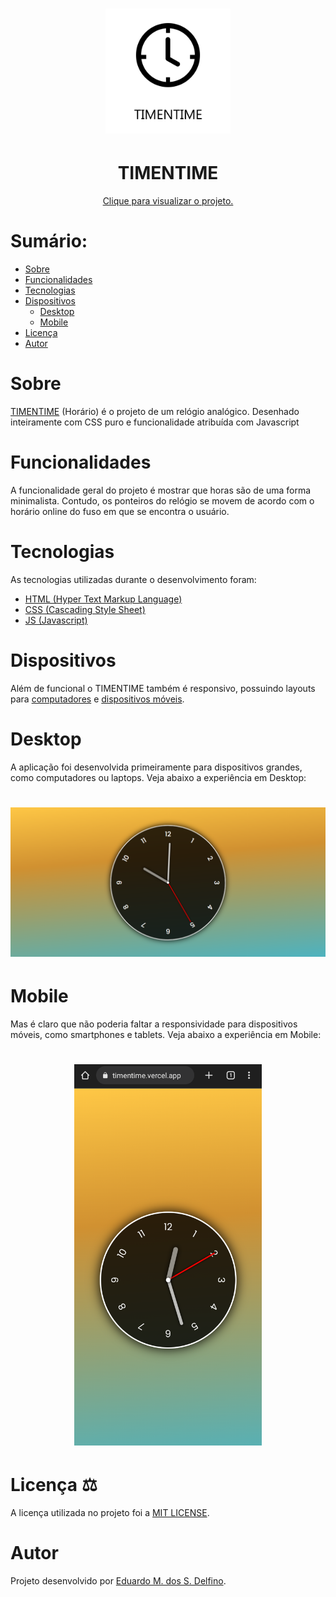<h1 align="center"><img alt="logo timentime" title="Timentime" src="./README/logo_timentime.png" width="200px" height="200px"/><h1>
<h1 align="center">TIMENTIME</h1>
<p align="center"><a href="https://timentime.vercel.app">Clique para visualizar o projeto.</a></p>

<h1>Sumário:</h1>

* [Sobre](#about)
* [Funcionalidades](#functionalities)
* [Tecnologias](#technologies)
* [Dispositivos](#devices)
    * [Desktop](#desktop)
    * [Mobile](#mobile)
* [Licença](#license)
* [Autor](#author)


<h1 id="about">Sobre</h1>
<p><a href="https://timentime.vercel.app">TIMENTIME</a> (Horário) é o projeto de um relógio analógico. Desenhado inteiramente com CSS puro e funcionalidade atribuída com Javascript</p>

<h1 id="functionalities">Funcionalidades</h1>
<p>A funcionalidade geral do projeto é mostrar que horas são de uma forma minimalista. Contudo, os ponteiros do relógio se movem de acordo com o horário online do fuso em que se encontra o usuário.</p>

<h1 id="technologies">Tecnologias</h1>
<p>As tecnologias utilizadas durante o desenvolvimento foram:
<ul>
<li><a href="https://html.com/" title="HTML">HTML (Hyper Text Markup Language)</a></li>
<li><a href="https://developer.mozilla.org/pt-BR/docs/Web/CSS/" title="CSS">CSS (Cascading Style Sheet)</a></li>
<li><a href="https://www.javascript.com/" title="Javascript">JS (Javascript)</a></li>
</ul>
</p>

<h1 id="devices">Dispositivos</h1>
<p>Além de funcional o TIMENTIME também é responsivo, possuindo layouts para <a href="#desktop" title="desktop">computadores</a> e <a href="#mobile" title="mobile">dispositivos móveis</a>.</p>

<h1 id="desktop">Desktop</h1>
<p>A aplicação foi desenvolvida primeiramente para dispositivos grandes, como computadores ou laptops. Veja abaixo a experiência em Desktop:</p>
<h1 align="center"><img alt="Desktop Experience" title="For Desktop" src="./README/timentime_for_desktop.png"/><h1>

<h1 id="mobile">Mobile</h1>
<p>Mas é claro que não poderia faltar a responsividade para dispositivos móveis, como smartphones e tablets. Veja abaixo a experiência em Mobile:</p>
<h1 align="center"><img alt="Mobile Experience" title="For Mobile" src="./README/timentime_for_mobile.png" width="300px" height="auto"/><h1>

<h1 id="license">Licença ⚖️</h1>
<p>A licença utilizada no projeto foi a <a href="https://mit-license.org/">MIT LICENSE</a>.</p>

<h1 id="author">Autor</h1>
<p>Projeto desenvolvido por <a href="https://github.com/EduDevCode" title="Eduardo M. dos S. Delfino">Eduardo M. dos S. Delfino</a>.</p>
